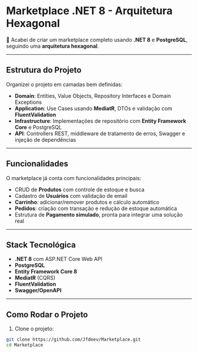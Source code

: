 # Marketplace .NET 8 - Arquitetura Hexagonal

🎉 Acabei de criar um marketplace completo usando **.NET 8** e **PostgreSQL**, seguindo uma **arquitetura hexagonal**.

---

## Estrutura do Projeto

Organizei o projeto em camadas bem definidas:

- **Domain**: Entities, Value Objects, Repository Interfaces e Domain Exceptions  
- **Application**: Use Cases usando **MediatR**, DTOs e validação com **FluentValidation**  
- **Infrastructure**: Implementações de repositório com **Entity Framework Core** e PostgreSQL  
- **API**: Controllers REST, middleware de tratamento de erros, Swagger e injeção de dependências  

---

## Funcionalidades

O marketplace já conta com funcionalidades principais:

- CRUD de **Produtos** com controle de estoque e busca  
- Cadastro de **Usuários** com validação de email  
- **Carrinho**: adicionar/remover produtos e cálculo automático  
- **Pedidos**: criação com transação e redução de estoque automática  
- Estrutura de **Pagamento simulado**, pronta para integrar uma solução real  

---

## Stack Tecnológica

- **.NET 8** com ASP.NET Core Web API  
- **PostgreSQL**  
- **Entity Framework Core 8**  
- **MediatR** (CQRS)  
- **FluentValidation**  
- **Swagger/OpenAPI**  

---

## Como Rodar o Projeto

1. Clone o projeto:  

```bash
git clone https://github.com/Jfdeev/Marketplace.git
cd Marketplace
